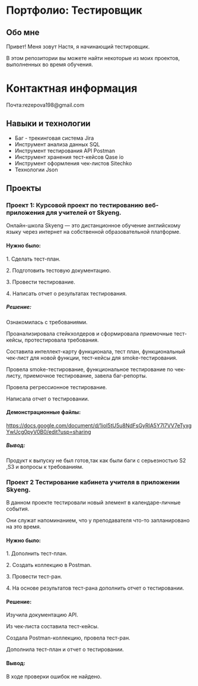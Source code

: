 # Портфолио: Тестировщик

## Обо мне
<p>Привет! Меня зовут Настя, я начинающий тестировщик.<p>
<p>В этом репозитории вы можете найти некоторые из моих проектов, выполненных во время обучения.<p>
  
# Контактная информация
<p>Почта:rezepova198@gmail.com<p>

  ## Навыки и технологии
- Баг - трекинговая система Jira
- Инструмент анализа данных SQL
- Инструмент тестирования API Postman
- Инструмент хранения тест-кейсов Qase io
- Инструмент оформления чек-листов Sitechko
- Технологии Json


## Проекты

### Проект 1: Курсовой проект по тестированию веб-приложения для учителей от Skyeng. 
<p>Онлайн-школа Skyeng — это дистанционное обучение английскому языку через интернет на собственной образовательной платформе.<p> 

  #### Нужно было:
<p>1️. Сделать тест-план.<p>
<p>2️. Подготовить тестовую документацию.<p>
<p>3️. Провести тестирование.<p>
<p>4️. Написать отчет о результатах тестирования.<p>
  
##### Решение:
<p>Ознакомилась с требованиями.<p>
<p>Проанализировала стейкхолдеров и сформировала приемочные тест-кейсы, протестировала требования.<p>
<p>Составила интеллект-карту функционала, тест план,  функциональный чек-лист для новой функции, тест-кейсы для smoke-тестирования.<p>
<p>Провела smoke-тестирование, функциональное тестирование по чек-листу, приемочное тестирование, завела баг-репорты.<p>
<p>Провела регрессионное тестирование.<p>
<p>Написала отчет о тестировании.<p>

#### Демонстрационные файлы:
https://docs.google.com/document/d/1ioI5tU5u8NdFsGyRlA5Y7l7VV7eTyxgYwUcg0pyV0B0/edit?usp=sharing

##### Вывод:  
<p>Продукт к выпуску не был готов,так как были баги с серьезностью S2 ,S3 и вопросы к требованиям.<p>

### Проект 2 Тестирование кабинета учителя в приложении Skyeng.
<p>В данном проекте тестировали новый элемент в календаре-личные события.<p>
<p>Они служат напоминанием, что у преподавателя что-то запланировано на это время.<p>

  #### Нужно было:
<p>1. Дополнить тест-план.<p>
<p>2. Создать коллекцию в Postman.<p>
<p>3. Провести тест-ран.<p>
<p>4. На основе результатов тест-рана дополнить отчет о тестировании.<p>

#### Решение:
<p>Изучила документацию API.<p>
<p>Из чек-листа составила тест-кейсы.<p>
<p>Создала Postman-коллекцию, провела тест-ран.<p>
<p>Дополнила тест-план и отчет о тестировании.<p>

#### Вывод:
<p>В ходе проверки ошибок не найдено.<p>












































